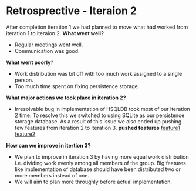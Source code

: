 # Retrosprective - Iteraion 2 
After completion iteration 1 we had planned to move what had worked from iteration 1 to iteraion 2.
**What went well?**
* Regular meetings went well.
* Communication was good.

**What went poorly**?
* Work distribution was bit off with too much work assigned to a single person.
* Too much time spent on fixing persistence storage.

**What major actions we took place in iteration 2?**
* Irresolvable bug in implementation of HSQLDB took most of our iteration 2 time. To resolve this we switched to using SQLite as our persistence storage database. As a result of this issue we also ended up pushing few features from iteration 2 to iteration 3. 
**pushed features**
[feature1]()
[feature2]()

**How can we improve in itertion 3?**
* We plan to improve in iteration 3 by having more equal work distribution i.e. dividing work evenly among all members of the group. Big features like implementation of database should have been distributed two or more members instead of one. 
* We will aim to plan more throughly before actual implementation.  
